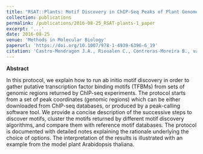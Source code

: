 ```yaml
---
title: "RSAT::Plants: Motif Discovery in ChIP-Seq Peaks of Plant Genomes"
collection: publications
permalink: /publications/2016-08-25_RSAT-plants-1_paper
excerpt: '...'
date: 2016-08-25
venue: 'Methods in Molecular Biology'
paperurl: 'https://doi.org/10.1007/978-1-4939-6396-6_19'
citation: 'Castro-Mondragon J.A., Rioualen C., Contreras-Moreira B., van Helden J. (2016) RSAT::Plants: Motif Discovery in ChIP-Seq Peaks of Plant Genomes. In: Hehl R. (eds) Plant Synthetic Promoters. Methods in Molecular Biology, vol 1482. Humana Press, New York, NY'
---
```


**Abstract**

In this protocol, we explain how to run ab initio motif discovery in order to gather putative transcription factor binding motifs (TFBMs) 
from sets of genomic regions returned by ChIP-seq experiments. The protocol starts from a set of peak coordinates (genomic regions) 
which can be either downloaded from ChIP-seq databases, or produced by a peak-calling software tool. We provide a concise description 
of the successive steps to discover motifs, cluster the motifs returned by different motif discovery algorithms, and compare them with 
reference motif databases. The protocol is documented with detailed notes explaining the rationale underlying the choice of options. 
The interpretation of the results is illustrated with an example from the model plant Arabidopsis thaliana.



